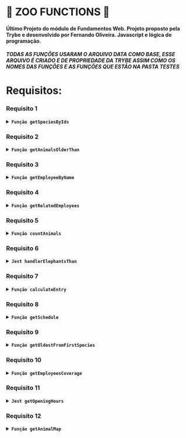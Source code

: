 # 🚧 ZOO FUNCTIONS 🚧

#### Último Projeto do módulo de Fundamentos Web. Projeto proposto pela Trybe e desenvolvido por Fernando Oliveira. Javascript  e lógica de programação.

##### TODAS AS FUNÇÔES USARAM O ARQUIVO DATA COMO BASE, ESSE ARQUIVO É CRIADO E DE PROPRIEDADE DA TRYBE ASSIM COMO OS NOMES DAS FUNÇÔES E AS FUNÇÕES QUE ESTÃO NA PASTA TESTES



# Requisitos:

### Requisito 1

<details>
        <summary><code><strong>Função getSpeciesByIds</strong></code></summary> <br />

- A função recebe um ID como parâmetro e retorna um array com todos os nomes dos animais dessa espécie.

Deve retornar:
1. baseado no número de parâmetros enviados.
2. array vazio '[]', caso não receba parâmetro. <br />
* Arquivo da função: [Arquivo JS](https://github.com/Fernando-Oli/zoo-functions/blob/main/Arquivos%20dos%20requisitos/getSpeciesByIds.js)
</details>

### Requisito 2

<details>
        <summary><strong><code>Função getAnimalsOlderThan</strong></code></summary> <br />

- Recebe como parâmetro uma espécie e uma idade, é retorna um valor de true/false caso os animais dessa espécie tenham essa idade ou sejam mais velhos.

Deve retornar:
1. booleano caso todos os animais passem.
* Arquivo da função: [Arquivo JS](https://github.com/Fernando-Oli/zoo-functions/blob/main/Arquivos%20dos%20requisitos/getAnimalsOlderThan.js)
</details>

### Requisito 3

<details>
        <summary><strong><code>Função getEmployeeByName</strong></code></summary> <br />

- Recebe como parâmetro uma espécie e uma idade, é retorna um valor de true/false caso os animais dessa espécie tenham essa idade ou sejam mais velhos.

Deve retornar:
1. booleano caso todos os animais passem.
* Arquivo da função: [Arquivo JS](https://github.com/Fernando-Oli/zoo-functions/blob/main/Arquivos%20dos%20requisitos/getAnimalsOlderThan.js)
</details>

### Requisito 4

<details>
        <summary><strong><code>Função getRelatedEmployees</strong></code></summary> <br />

- Recebe como parâmetro uma espécie e uma idade, é retorna um valor de true/false caso os animais dessa espécie tenham essa idade ou sejam mais velhos.

Deve retornar:
1. booleano caso todos os animais passem.
* Arquivo da função: [Arquivo JS](https://github.com/Fernando-Oli/zoo-functions/blob/main/Arquivos%20dos%20requisitos/getAnimalsOlderThan.js)
</details>

### Requisito 5

<details>
        <summary><strong><code>Função countAnimals</strong></code></summary> <br />

- Recebe como parâmetro uma espécie e uma idade, é retorna um valor de true/false caso os animais dessa espécie tenham essa idade ou sejam mais velhos.

Deve retornar:
1. booleano caso todos os animais passem.
* Arquivo da função: [Arquivo JS](https://github.com/Fernando-Oli/zoo-functions/blob/main/Arquivos%20dos%20requisitos/getAnimalsOlderThan.js)
</details>

### Requisito 6

<details>
        <summary><strong><code>Jest handlerElephantsThan</strong></code></summary> <br />

- Recebe como parâmetro uma espécie e uma idade, é retorna um valor de true/false caso os animais dessa espécie tenham essa idade ou sejam mais velhos.

Deve retornar:
1. booleano caso todos os animais passem.
* Arquivo da função: [Arquivo JS](https://github.com/Fernando-Oli/zoo-functions/blob/main/Arquivos%20dos%20requisitos/getAnimalsOlderThan.js)
</details>

### Requisito 7

<details>
        <summary><strong><code>Função calculateEntry</strong></code></summary> <br />

- Recebe como parâmetro uma espécie e uma idade, é retorna um valor de true/false caso os animais dessa espécie tenham essa idade ou sejam mais velhos.

Deve retornar:
1. booleano caso todos os animais passem.
* Arquivo da função: [Arquivo JS](https://github.com/Fernando-Oli/zoo-functions/blob/main/Arquivos%20dos%20requisitos/getAnimalsOlderThan.js)
</details>

### Requisito 8

<details>
        <summary><strong><code>Função getSchedule<strong></code></summary> <br />

- Recebe como parâmetro uma espécie e uma idade, é retorna um valor de true/false caso os animais dessa espécie tenham essa idade ou sejam mais velhos.

Deve retornar:
1. booleano caso todos os animais passem.
* Arquivo da função: [Arquivo JS](https://github.com/Fernando-Oli/zoo-functions/blob/main/Arquivos%20dos%20requisitos/getAnimalsOlderThan.js)
</details>

### Requisito 9

<details>
        <summary><strong><code>Função getOldestFromFirstSpecies</strong></code></summary> <br />

- Recebe como parâmetro uma espécie e uma idade, é retorna um valor de true/false caso os animais dessa espécie tenham essa idade ou sejam mais velhos.

Deve retornar:
1. booleano caso todos os animais passem.
* Arquivo da função: [Arquivo JS](https://github.com/Fernando-Oli/zoo-functions/blob/main/Arquivos%20dos%20requisitos/getAnimalsOlderThan.js)
</details>

### Requisito 10

<details>
        <summary><strong><code>Função getEmployeesCoverage</strong></code></summary> <br />

- Recebe como parâmetro uma espécie e uma idade, é retorna um valor de true/false caso os animais dessa espécie tenham essa idade ou sejam mais velhos.

Deve retornar:
1. booleano caso todos os animais passem.
* Arquivo da função: [Arquivo JS](https://github.com/Fernando-Oli/zoo-functions/blob/main/Arquivos%20dos%20requisitos/getAnimalsOlderThan.js)
</details>

### Requisito 11

<details>
        <summary><strong><code>Jest getOpeningHours</strong></code></summary> <br />

- Recebe como parâmetro uma espécie e uma idade, é retorna um valor de true/false caso os animais dessa espécie tenham essa idade ou sejam mais velhos.

Deve retornar:
1. booleano caso todos os animais passem.
* Arquivo da função: [Arquivo JS](https://github.com/Fernando-Oli/zoo-functions/blob/main/Arquivos%20dos%20requisitos/getAnimalsOlderThan.js)
</details>

### Requisito 12

<details>
        <summary><strong><code>Função getAnimalMap</strong></code></summary> <br />

- Recebe como parâmetro uma espécie e uma idade, é retorna um valor de true/false caso os animais dessa espécie tenham essa idade ou sejam mais velhos.

Deve retornar:
1. booleano caso todos os animais passem.
* Arquivo da função: [Arquivo JS](https://github.com/Fernando-Oli/zoo-functions/blob/main/Arquivos%20dos%20requisitos/getAnimalsOlderThan.js)
</details>
